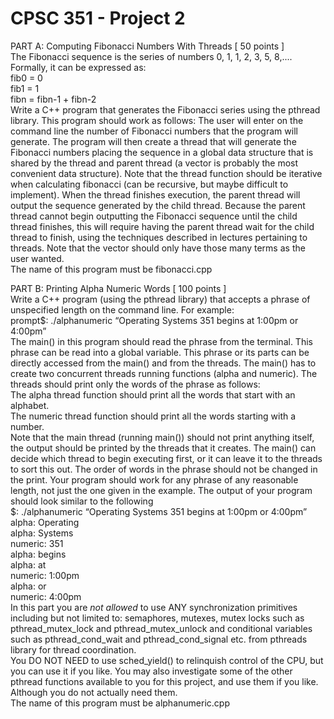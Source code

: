 # CPSC 351 - Project 2
PART A: Computing Fibonacci Numbers With Threads [ 50 points ]  
The Fibonacci sequence is the series of numbers 0, 1, 1, 2, 3, 5, 8,....  Formally, it can be expressed as:  
fib0 = 0  
fib1 = 1  
fibn = fibn-1 + fibn-2  
Write a C++ program that generates the Fibonacci series using the pthread library. This program should work as follows: The user will enter on the command line the number of Fibonacci numbers that the program will generate. The program will then create a thread that will generate the Fibonacci numbers placing the sequence in a global data structure that is shared by the thread and parent thread (a vector is probably the most convenient data structure). Note that the thread function should be iterative when calculating fibonacci (can be recursive, but maybe difficult to implement). When the thread finishes execution, the parent thread will output the sequence generated by the child thread. Because the parent thread cannot begin outputting the Fibonacci sequence until the child thread finishes, this will require having the parent thread wait for the child thread to finish, using the techniques described in lectures pertaining to threads. Note that the vector should only have those many terms as the user wanted.  
The name of this program must be fibonacci.cpp  
  
PART B: Printing Alpha Numeric Words [ 100 points ]  
Write a C++ program (using the pthread library) that accepts a phrase of unspecified length on the command line. For example:  
prompt$: ./alphanumeric “Operating Systems 351 begins at 1:00pm or 4:00pm”  
The main() in this program should read the phrase from the terminal. This phrase can be read into a global variable. This phrase or its parts can be directly accessed from the main() and from the threads. The main()  has to create two concurrent threads running functions (alpha and numeric). The threads should print only the words of the phrase as follows:   
The alpha thread function should print all the words that start with an alphabet.  
The numeric thread function should print all the words starting with a number.  
Note that the main thread (running main()) should not print anything itself, the output should be printed by the threads that it creates. The main() can decide which thread to begin executing first, or it can leave it to the threads to sort this out. The order of words in the phrase should not be changed in the print. Your program should work for any phrase of any reasonable length, not just the one given in the example. The output of your program should look similar to the following  
$: ./alphanumeric “Operating Systems 351 begins at 1:00pm or 4:00pm”  
alpha: Operating  
alpha: Systems  
numeric: 351  
alpha: begins  
alpha: at  
numeric: 1:00pm  
alpha: or  
numeric: 4:00pm  
In this part you are *not allowed* to use ANY synchronization primitives including but not limited to: semaphores, mutexes, mutex locks such as pthread_mutex_lock and pthread_mutex_unlock and conditional variables such as pthread_cond_wait and pthread_cond_signal etc. from pthreads library for thread coordination.  
You DO NOT NEED to use sched_yield() to relinquish control of the CPU, but you can use it if you like. You may also investigate some of the other pthread functions available to you for this project, and use them if you like. Although you do not actually need them.  
The name of this program must be alphanumeric.cpp  

